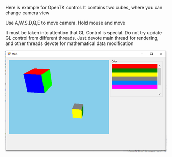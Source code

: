 ﻿Here is example for OpenTK control. It contains two cubes, where you can change camera view

Use A,W,S,D,Q,E to move camera. Hold mouse and move 

It must be taken into attention that GL Control is special. Do not try update GL control from different threads. Just devote main thread for rendering, and other threads devote for mathematical data modification

<img src="./Screenshot.PNG" />